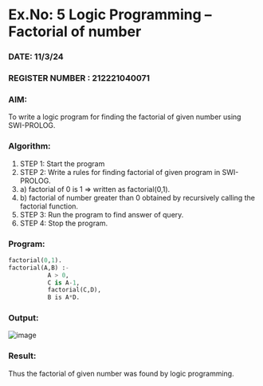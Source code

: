 # Ex.No: 5   Logic Programming – Factorial of number   
### DATE: 11/3/24                                                                           
### REGISTER NUMBER : 212221040071
### AIM: 
To  write  a logic program for finding the factorial of given number using SWI-PROLOG. 
### Algorithm:
1. STEP 1: Start the program
2. STEP 2:  Write a rules for finding factorial of given program in SWI-PROLOG.
3.   a)	factorial of 0 is 1 => written as factorial(0,1).
4.   b)	factorial of number greater than 0 obtained by recursively calling the factorial    function.
5. STEP 3: Run the program  to find answer of  query.
6. STEP 4: Stop the program.

### Program:
```py
factorial(0,1).
factorial(A,B) :-  
           A > 0, 
           C is A-1,
           factorial(C,D),
           B is A*D.

```
### Output:
![image](https://github.com/kannan0071/AI_Lab_2023-24/assets/119641638/8873fe5a-af2c-4d72-8c7c-1cb476a7d8e6)

### Result:
Thus the factorial of given number was found by logic programming. 
